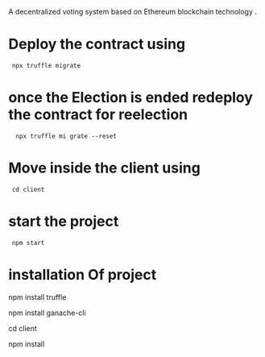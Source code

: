 
A decentralized voting system based on Ethereum blockchain technology .

# Deploy the contract using
     npx truffle migrate


# once the Election is ended redeploy the contract for reelection
      npx truffle mi grate --reset         

# Move inside the client using
     cd client
 

# start the project
     npm start


 # installation Of project

 npm install truffle

 npm install ganache-cli

 cd client

 npm install

 

